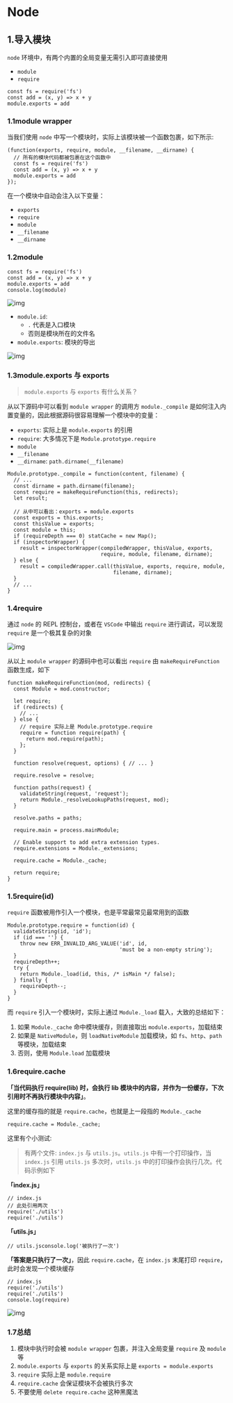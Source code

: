 # Node

## 1.导入模块

 `node` 环境中，有两个内置的全局变量无需引入即可直接使用

- `module` 
- `require`

```
const fs = require('fs')
const add = (x, y) => x + y
module.exports = add
```



### 1.1module wrapper

当我们使用 `node` 中写一个模块时，实际上该模块被一个函数包裹，如下所示:

```
(function(exports, require, module, __filename, __dirname) {
  // 所有的模块代码都被包裹在这个函数中
  const fs = require('fs')
  const add = (x, y) => x + y
  module.exports = add
});
```

在一个模块中自动会注入以下变量：

- `exports`
- `require`
- `module`
- `__filename`
- `__dirname`

### 1.2module

```
const fs = require('fs')
const add = (x, y) => x + y
module.exports = add
console.log(module)
```

![img](https://mmbiz.qpic.cn/sz_mmbiz_png/po6IxVbAMcQzR8LsXOEG8mLIymZE0vojUbLo4VswuMlnW2PtokxyWCJxdWNdUfYCnpEXytVChR5caWzklK6w0w/640?wx_fmt=png&tp=webp&wxfrom=5&wx_lazy=1&wx_co=1)

- `module.id`: 
  -  `.` 代表是入口模块
  - 否则是模块所在的文件名
- `module.exports`: 模块的导出

![img](https://mmbiz.qpic.cn/sz_mmbiz_png/po6IxVbAMcQzR8LsXOEG8mLIymZE0vojzqK8xVTXpPBU6dUx2VhBzVOPiaiaqVhrBsJTsyYqoShvr7KPeogFFjbA/640?wx_fmt=png&tp=webp&wxfrom=5&wx_lazy=1&wx_co=1)

### 1.3module.exports 与 exports

> `module.exports` 与 `exports` 有什么关系？

从以下源码中可以看到 `module wrapper` 的调用方 `module._compile` 是如何注入内置变量的，因此根据源码很容易理解一个模块中的变量：

- `exports`: 实际上是 `module.exports` 的引用
- `require`: 大多情况下是 `Module.prototype.require`
- `module`
- `__filename`
- `__dirname`: `path.dirname(__filename)`

```
Module.prototype._compile = function(content, filename) {
  // ...
  const dirname = path.dirname(filename);
  const require = makeRequireFunction(this, redirects);
  let result;

  // 从中可以看出：exports = module.exports
  const exports = this.exports;
  const thisValue = exports;
  const module = this;
  if (requireDepth === 0) statCache = new Map();
  if (inspectorWrapper) {
    result = inspectorWrapper(compiledWrapper, thisValue, exports,
                              require, module, filename, dirname);
  } else {
    result = compiledWrapper.call(thisValue, exports, require, module,
                                  filename, dirname);
  }
  // ...
}
```

### 1.4require

通过 `node` 的 REPL 控制台，或者在 `VSCode` 中输出 `require` 进行调试，可以发现 `require` 是一个极其复杂的对象

![img](https://mmbiz.qpic.cn/sz_mmbiz_png/po6IxVbAMcQzR8LsXOEG8mLIymZE0vojsonFqyBrEz0TbDdfDl6mBAo9Xciba3EdATD4vqThpyicQFY7gjGtWKSg/640?wx_fmt=png&tp=webp&wxfrom=5&wx_lazy=1&wx_co=1)

从以上 `module wrapper` 的源码中也可以看出 `require` 由 `makeRequireFunction` 函数生成，如下

```
function makeRequireFunction(mod, redirects) {
  const Module = mod.constructor;

  let require;
  if (redirects) {
    // ...
  } else {
    // require 实际上是 Module.prototype.require
    require = function require(path) {
      return mod.require(path);
    };
  }

  function resolve(request, options) { // ... }

  require.resolve = resolve;

  function paths(request) {
    validateString(request, 'request');
    return Module._resolveLookupPaths(request, mod);
  }

  resolve.paths = paths;

  require.main = process.mainModule;

  // Enable support to add extra extension types.
  require.extensions = Module._extensions;

  require.cache = Module._cache;

  return require;
}
```

### 1.5require(id)

`require` 函数被用作引入一个模块，也是平常最常见最常用到的函数

```
Module.prototype.require = function(id) {
  validateString(id, 'id');
  if (id === '') {
    throw new ERR_INVALID_ARG_VALUE('id', id,
                                    'must be a non-empty string');
  }
  requireDepth++;
  try {
    return Module._load(id, this, /* isMain */ false);
  } finally {
    requireDepth--;
  }
}
```

而 `require` 引入一个模块时，实际上通过 `Module._load` 载入，大致的总结如下：

1. 如果 `Module._cache` 命中模块缓存，则直接取出 `module.exports`，加载结束
2. 如果是 `NativeModule`，则 `loadNativeModule` 加载模块，如 `fs`、`http`、`path` 等模块，加载结束
3. 否则，使用 `Module.load` 加载模块

### 1.6require.cache

**「当代码执行 require(lib) 时，会执行 lib 模块中的内容，并作为一份缓存，下次引用时不再执行模块中内容」**。

这里的缓存指的就是 `require.cache`，也就是上一段指的 `Module._cache`

```
require.cache = Module._cache;
```

这里有个小测试:

> 有两个文件: `index.js` 与 `utils.js`。`utils.js` 中有一个打印操作，当 `index.js` 引用 `utils.js` 多次时，`utils.js` 中的打印操作会执行几次。代码示例如下

**「index.js」**

```
// index.js
// 此处引用两次
require('./utils')
require('./utils')
```

**「utils.js」**

```
// utils.jsconsole.log('被执行了一次')
```

**「答案是只执行了一次」**，因此 `require.cache`，在 `index.js` 末尾打印 `require`，此时会发现一个模块缓存

```
// index.js
require('./utils')
require('./utils')
console.log(require)
```

![img](https://mmbiz.qpic.cn/sz_mmbiz_png/po6IxVbAMcQzR8LsXOEG8mLIymZE0vojAZiaER94XaPNruyLFna0UiaSX1G087Qe5ayEq3Q20mZj5cetThtqdy0Q/640?wx_fmt=png&tp=webp&wxfrom=5&wx_lazy=1&wx_co=1)

### 1.7总结

1. 模块中执行时会被 `module wrapper` 包裹，并注入全局变量 `require` 及 `module` 等
2. `module.exports` 与 `exports` 的关系实际上是 `exports = module.exports`
3. `require` 实际上是 `module.require`
4. `require.cache` 会保证模块不会被执行多次
5. 不要使用 `delete require.cache` 这种黑魔法

